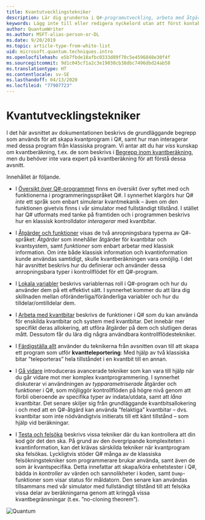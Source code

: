 ```yaml
---
title: Kvantutvecklingstekniker
description: Lär dig grunderna i Q#-programutveckling, arbeta med åtgärder, funktioner, variabler och kvantbitar och skapa ett enkelt kvantprogram.
keywords: Lägg inte till eller redigera nyckelord utan att först kontakta den SEO-ansvarige.
author: QuantumWriter
ms.author: MSFT-alias-person-or-DL
ms.date: 9/20/2019
ms.topic: article-type-from-white-list
uid: microsoft.quantum.techniques.intro
ms.openlocfilehash: e5b7fbde18afbc0333d89f70c5e4596848e30f4f
ms.sourcegitcommit: 9d1c045cf1a2c3e19030cb38dbc7496dbd24ab58
ms.translationtype: HT
ms.contentlocale: sv-SE
ms.lasthandoff: 04/13/2020
ms.locfileid: "77907723"
---
```

# <a name="quantum-development-techniques"></a>Kvantutvecklingstekniker

I det här avsnittet av dokumentationen beskrivs de grundläggande begrepp som används för att skapa kvantprogram i Q#, samt hur man interagerar med dessa program från klassiska program.
Vi antar att du har *viss* kunskap om kvantberäkning, t.ex. de som beskrivs i [Begrepp inom kvantberäkning](xref:microsoft.quantum.concepts.intro), men du behöver inte vara expert på kvantberäkning för att förstå dessa avsnitt.

Innehållet är följande.

- I [Översikt över Q#-programmet](xref:microsoft.quantum.techniques.file-structure) finns en översikt över syftet med och funktionerna i programmeringsspråket Q#. 
    I synnerhet klargörs hur Q# *inte* ett språk som enbart simulerar kvantmekanik – även om den funktionen givetvis finns i vår simulator med fullständigt tillstånd. 
    I stället har Q# utformats med tanke på framtiden och i programmen beskrivs hur en klassisk kontrolldator *interagerar* med kvantbitar. 

- I [Åtgärder och funktioner](xref:microsoft.quantum.techniques.opsandfunctions) visas de två anropningsbara typerna av Q#-språket: *Åtgärder* som innehåller åtgärder för kvantbitar och kvantsystem, samt *funktioner* som enbart arbetar med klassisk information. 
    Om inte både klassisk information och kvantinformation kunde användas samtidigt, skulle kvantberäkningen vara omöjlig. 
    I det här avsnittet beskrivs hur du definierar och använder dessa anropningsbara typer i kontrollflödet för ett Q#-program.

- I [Lokala variabler](xref:microsoft.quantum.techniques.local-variables) beskrivs variablernas roll i Q#-program och hur du använder dem på ett effektivt sätt. 
    I synnerhet kommer du att lära dig skillnaden mellan oföränderliga/föränderliga variabler och hur du tilldelar/omtilldelar dem.

- I [Arbeta med kvantbitar](xref:microsoft.quantum.techniques.qubits) beskrivs de funktioner i Q# som du kan använda för enskilda kvantbitar och system med kvantbitar. 
    Det innebär mer specifikt deras allokering, att utföra åtgärder på dem och slutligen deras mått. 
    Dessutom får du lära dig några användbara kontrollflödestekniker.

- I [Färdigställa allt](xref:microsoft.quantum.techniques.puttingittogether) använder du teknikerna från avsnitten ovan till att skapa ett program som utför **kvantteleportering**: Med hjälp av två klassiska bitar ”teleporteras” hela tillståndet i en kvantbit till en annan.

- I [Gå vidare](xref:microsoft.quantum.techniques.going-further) introduceras avancerade tekniker som kan vara till hjälp när du går vidare mot mer komplex kvantprogrammering. 
    I synnerhet diskuterar vi användningen av *typparametriserade* åtgärder och funktioner i Q#, som möjliggör kontrollflöden på högre nivå genom att förbli oberoende av specifika typer av indata/utdata, samt att *låna* kvantbitar. 
    Det senare skiljer sig från grundläggande kvantbitsallokering i och med att en Q#-åtgärd kan använda ”felaktiga” kvantbitar – dvs. kvantbitar som inte nödvändigtvis initierats till ett känt tillstånd – som hjälp vid beräkningar.

- I [Testa och felsöka](xref:microsoft.quantum.techniques.testing-and-debugging) beskrivs vissa tekniker där du kan kontrollera att din kod gör det den ska. 
    På grund av den övergripande komplexiteten i kvantinformation, kan det krävas särskilda tekniker när kvantprogram ska felsökas. 
    Lyckligtvis stöder Q# många av de klassiska felsökningstekniker som programmerare brukar använda, samt även de som är kvantspecifika. Detta innefattar att skapa/köra enhetstester i Q#, bädda in *kontroller* av värden och sannolikheter i koden, samt `Dump`-funktioner som visar status för måldatorn. 
    Den senare kan användas tillsammans med vår simulator med fullständigt tillstånd till att felsöka vissa delar av beräkningarna genom att kringgå vissa kvantbegränsningar (t.ex. ”no-cloning theorem”).


![Quantum](~/media/mobius_strip_preview.png)
